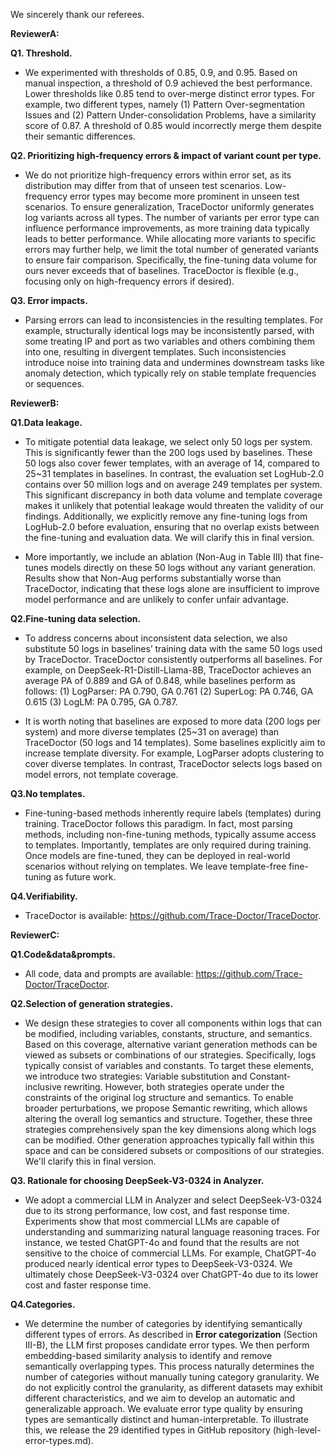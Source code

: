 We sincerely thank our referees. 

**ReviewerA:**

**Q1. Threshold.**
- We experimented with thresholds of 0.85, 0.9, and 0.95. Based on manual inspection, a threshold of 0.9 achieved the best performance. Lower thresholds like 0.85 tend to over-merge distinct error types. For example, two different types, namely (1) Pattern Over-segmentation Issues and (2) Pattern Under-consolidation Problems, have a similarity score of 0.87. A threshold of 0.85 would incorrectly merge them despite their semantic differences.



**Q2. Prioritizing high‑frequency errors & impact of variant count per type.**
- We do not prioritize high-frequency errors within error set, as its distribution may differ from that of unseen test scenarios. Low-frequency error types may become more prominent in unseen test scenarios. To ensure generalization, TraceDoctor uniformly generates log variants across all types. The number of variants per error type can influence performance improvements, as more training data typically leads to better performance. While allocating more variants to specific errors may further help, we limit the total number of generated variants to ensure fair comparison. Specifically, the fine-tuning data volume for ours never exceeds that of baselines. 
TraceDoctor is flexible (e.g., focusing only on high-frequency errors if desired).




**Q3. Error impacts.**
- Parsing errors can lead to inconsistencies in the resulting templates. For example, structurally identical logs may be inconsistently parsed, with some treating IP and port as two variables and others combining them into one, resulting in divergent templates. Such inconsistencies introduce noise into training data and undermines downstream tasks like anomaly detection, which typically rely on stable template frequencies or sequences.


**ReviewerB:**

**Q1.Data leakage.**

- To mitigate potential data leakage, we select only 50 logs per system. This is significantly fewer than the 200 logs used by baselines. These 50 logs also cover fewer templates, with an average of 14, compared to 25~31 templates in baselines. In contrast, the evaluation set LogHub-2.0 contains over 50 million logs and on average 249 templates per system. This significant discrepancy in both data volume and template coverage makes it unlikely that potential leakage would threaten the validity of our findings. Additionally, we explicitly remove any fine-tuning logs from LogHub-2.0 before evaluation, ensuring that no overlap exists between the fine-tuning and evaluation data. We will clarify this in final version.

- More importantly, we include an ablation (Non-Aug in Table III) that fine-tunes models directly on these 50 logs without any variant generation. Results show that Non-Aug performs substantially worse than TraceDoctor, indicating that these logs alone are insufficient to improve model performance and are unlikely to confer unfair advantage.


**Q2.Fine-tuning data selection.**
- To address concerns about inconsistent data selection, we also substitute 50 logs in baselines’ training data with the same 50 logs used by TraceDoctor. TraceDoctor consistently outperforms all baselines. For example, on DeepSeek-R1-Distill-Llama-8B, TraceDoctor achieves an average PA of 0.889 and GA of 0.848, while baselines perform as follows:
(1) LogParser: PA 0.790, GA 0.761 (2) SuperLog: PA 0.746, GA 0.615 (3) LogLM: PA 0.795, GA 0.787.

- It is worth noting that baselines are exposed to more data (200 logs per system) and more diverse templates (25~31 on average) than TraceDoctor (50 logs and 14 templates). Some baselines explicitly aim to increase template diversity. For example, LogParser adopts clustering to cover diverse templates. In contrast, TraceDoctor selects logs based on model errors, not template coverage.


**Q3.No templates.**
- Fine-tuning-based methods inherently require labels (templates) during training. TraceDoctor follows this paradigm. In fact, most parsing methods, including non-fine-tuning methods, typically assume access to templates. Importantly, templates are only required during training. Once models are fine-tuned, they can be deployed in real-world scenarios without relying on templates. We leave template-free fine-tuning as future work.

**Q4.Verifiability.**
- TraceDoctor is available: https://github.com/Trace-Doctor/TraceDoctor.




**ReviewerC:**

**Q1.Code&data&prompts.**
- All code, data and prompts are available: https://github.com/Trace-Doctor/TraceDoctor. 

**Q2.Selection of generation strategies.**
- We design these strategies to cover all components within logs that can be modified, including variables, constants, structure, and semantics. Based on this coverage, alternative variant generation methods can be viewed as subsets or combinations of our strategies.
Specifically, logs typically consist of variables and constants. To target these elements, we introduce two strategies: Variable substitution and Constant-inclusive rewriting. However, both strategies operate under the constraints of the original log structure and semantics. To enable broader perturbations, we propose Semantic rewriting, which allows altering the overall log semantics and structure.
Together, these three strategies comprehensively span the key dimensions along which logs can be modified. Other generation approaches typically fall within this space and can be considered subsets or compositions of our strategies. We'll clarify this in final version.

**Q3. Rationale for choosing DeepSeek-V3-0324 in Analyzer.**
- We adopt a commercial LLM in Analyzer and select DeepSeek-V3-0324 due to its strong performance, low cost, and fast response time. Experiments show that most commercial LLMs are capable of understanding and summarizing natural language reasoning traces. For instance, we tested ChatGPT-4o and found that the results are not sensitive to the choice of commercial LLMs. For example, ChatGPT-4o produced nearly identical error types to DeepSeek-V3-0324. We ultimately chose DeepSeek-V3-0324 over ChatGPT-4o due to its lower cost and faster response time.

**Q4.Categories.**
- We determine the number of categories by identifying semantically different types of errors. As described in **Error categorization** (Section III-B), the LLM first proposes candidate error types. We then perform embedding-based similarity analysis to identify and remove semantically overlapping types. This process naturally determines the number of categories without manually tuning category granularity. We do not explicitly control the granularity, as different datasets may exhibit different characteristics, and we aim to develop an automatic and generalizable approach. 
We evaluate error type quality by ensuring types are semantically distinct and human-interpretable. To illustrate this, we release the 29 identified types in GitHub repository (high-level-error-types.md).





